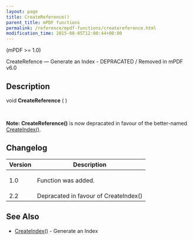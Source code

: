 ```yaml
---
layout: page
title: CreateReference()
parent_title: mPDF functions
permalink: /reference/mpdf-functions/createreference.html
modification_time: 2015-08-05T12:00:44+00:00
---
```




<p>(mPDF &gt;= 1.0)</p>
<p>CreateRefence — Generate an Index - DEPRACATED / Removed in mPDF v6.0</p>
<h2>Description</h2>
<p class="manual_block">void <b>CreateReference</b> ( )</p>
<p>&nbsp;</p>

<div class="alert alert-info" role="alert"><strong>Note:</strong> <b>CreateReference()</b> is now depracated in favour of the better-named <a href="{{ "/reference/mpdf-functions/createindex.html" | prepend: site.baseurl }}">CreateIndex()</a>.&nbsp;</div>
<h2>Changelog</h2>
<table class="table"> <thead>
<tr> <th>Version</th><th>Description</th> </tr>
</thead> <tbody>
<tr>
<td>1.0</td>
<td>
<p>Function was added.</p>
</td>
</tr>
<tr>
<td>2.2</td>
<td>Depracated in favour of CreateIndex()</td>
</tr>
</tbody> </table>
<h2>See Also</h2>
<ul>
<li class="manual_boxlist"><a href="{{ "/reference/mpdf-functions/createindex.html" | prepend: site.baseurl }}">CreateIndex()</a> - Generate an Index</li>
</ul>
